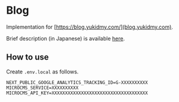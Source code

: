 # Blog

Implementation for [https://blog.yukidmy.com/](blog.yukidmy.com).

Brief description (in Japanese) is available [here](https://blog.yukidmy.com/jamstack-blog-with-nextjs).

## How to use

Create `.env.local` as follows.

```
NEXT_PUBLIC_GOOGLE_ANALYTICS_TRACKING_ID=G-XXXXXXXXXX
MICROCMS_SERVICE=XXXXXXXXXX
MICROCMS_API_KEY=XXXXXXXXXXXXXXXXXXXXXXXXXXXXXXXXXXXX
```
